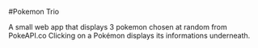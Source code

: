 #Pokemon Trio

A small web app that displays 3 pokemon chosen at 
random from PokeAPI.co
Clicking on a Pokémon displays its informations 
underneath.